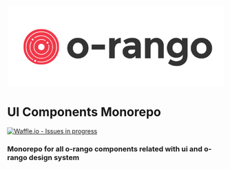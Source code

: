 ![](./docs/img/logo-orango.svg)

# UI Components Monorepo 

[![Waffle.io - Issues in progress](https://badge.waffle.io/o-rango/o-rango-components.png?label=in%20progress&title=In%20Progress)](http://waffle.io/o-rango/o-rango-components)


### Monorepo for all o-rango components related with ui and o-rango design system





